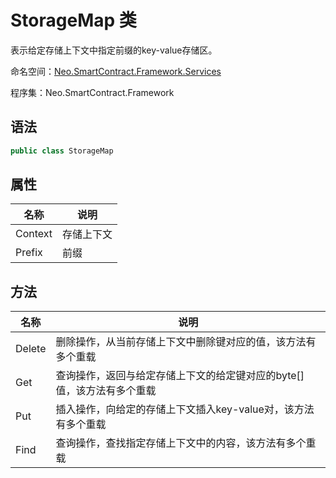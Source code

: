 # StorageMap 类

表示给定存储上下文中指定前缀的key-value存储区。

命名空间：[Neo.SmartContract.Framework.Services](../services.md)

程序集：Neo.SmartContract.Framework

## 语法

```c#
public class StorageMap
```

## 属性

| 名称                                       | 说明         |
| ---------------------------------------- | ---------- |
| Context | 存储上下文 |
| Prefix | 前缀 |

## 方法

| 名称   | 说明                                                         |
| ------ | ------------------------------------------------------------ |
| Delete | 删除操作，从当前存储上下文中删除键对应的值，该方法有多个重载 |
| Get    | 查询操作，返回与给定存储上下文的给定键对应的byte[]值，该方法有多个重载 |
| Put    | 插入操作，向给定的存储上下文插入key-value对，该方法有多个重载 |
| Find   | 查询操作，查找指定存储上下文中的内容，该方法有多个重载       |

